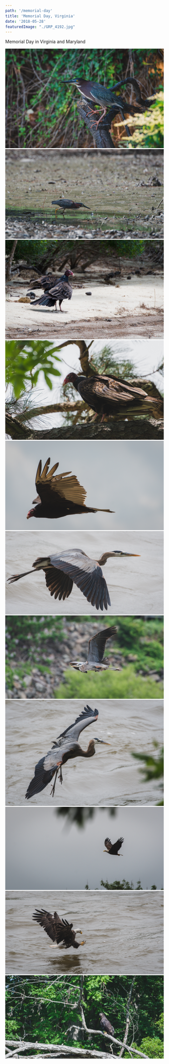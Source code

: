 ```yaml
---
path: '/memorial-day'
title: 'Memorial Day, Virginia'
date: '2018-05-28'
featuredImage: "./GRP_4192.jpg"
---
```


Memorial Day in Virginia and Maryland

![](GRP_3288.jpg)
![](GRP_3696.jpg)
![](GRP_3419.jpg)
![](GRP_3450.jpg)
![](GRP_3472.jpg)
![](GRP_3960.jpg)
![](GRP_3992.jpg)
![](GRP_4192.jpg)
![](GRP_4113.jpg)
![](GRP_4237.jpg)
![](GRP_3751.jpg)
